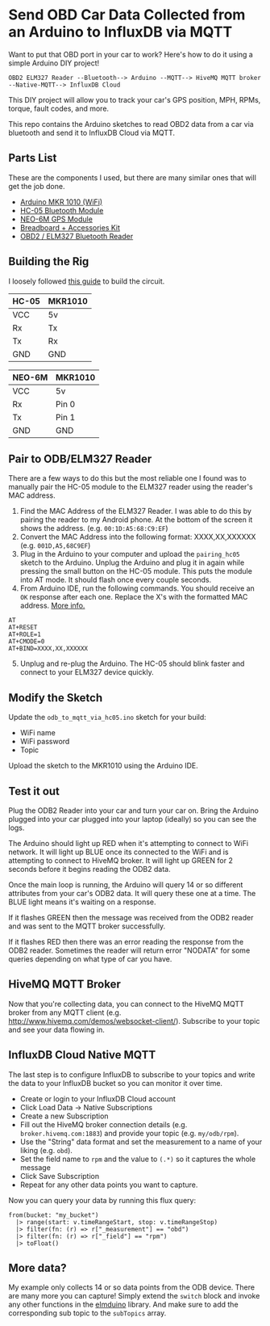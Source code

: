 # Send OBD Car Data Collected from an Arduino to InfluxDB via MQTT

Want to put that OBD port in your car to work? Here's how to do it using a simple Arduino DIY project!

```
OBD2 ELM327 Reader --Bluetooth--> Arduino --MQTT--> HiveMQ MQTT broker --Native-MQTT--> InfluxDB Cloud
```

This DIY project will allow you to track your car's GPS position, MPH, RPMs, torque, fault codes, and more. 

This repo contains the Arduino sketches to read OBD2 data from a car via bluetooth and send it to InfluxDB Cloud via MQTT.

## Parts List

These are the components I used, but there are many similar ones that will get the job done.

- [Arduino MKR 1010 (WiFi)](https://www.amazon.com/dp/B07FYFF5YZ?psc=1&ref=ppx_yo2ov_dt_b_product_details)
- [HC-05 Bluetooth Module](https://www.amazon.com/dp/B07C1PXM44?ref=ppx_yo2ov_dt_b_product_details&th=1)
- [NEO-6M GPS Module](https://www.amazon.com/dp/B07P8YMVNT?ref=ppx_yo2ov_dt_b_product_details&th=1)
- [Breadboard + Accessories Kit](https://www.amazon.com/dp/B01HRR7EBG?psc=1&ref=ppx_yo2ov_dt_b_product_details)
- [OBD2 / ELM327 Bluetooth Reader](https://www.amazon.com/gp/product/B005NLQAHS/ref=ppx_yo_dt_b_search_asin_title?ie=UTF8&th=1)

## Building the Rig

I loosely followed [this guide](https://create.arduino.cc/projecthub/jassak/mqtt-obd-vehicle-telemetry-f120c4) to build the circuit.

|HC-05|MKR1010|
|---|---|
|VCC|5v| 
|Rx|Tx|
|Tx|Rx|
|GND|GND|

|NEO-6M|MKR1010|
|---|---|
|VCC|5v| 
|Rx|Pin 0|
|Tx|Pin 1|
|GND|GND|

## Pair to ODB/ELM327 Reader

There are a few ways to do this but the most reliable one I found was to manually pair the HC-05 module to the ELM327 reader using the reader's MAC address.

1. Find the MAC Address of the ELM327 Reader. I was able to do this by pairing the reader to my Android phone. At the bottom of the screen it shows the address. (e.g. `00:1D:A5:68:C9:EF`)
2. Convert the MAC Address into the following format: XXXX,XX,XXXXXX (e.g. `001D,A5,68C9EF`)
3. Plug in the Arduino to your computer and upload the `pairing_hc05` sketch to the Arduino. Unplug the Arduino and plug it in again while pressing the small button on the HC-05 module. This puts the module into AT mode. It should flash once every couple seconds.
4. From Arduino IDE, run the following commands. You should receive an `OK` response after each one. Replace the X's with the formatted MAC address. [More info.](https://howtomechatronics.com/tutorials/arduino/how-to-configure-pair-two-hc-05-bluetooth-module-master-slave-commands/)

```
AT
AT+RESET
AT+ROLE=1
AT+CMODE=0
AT+BIND=XXXX,XX,XXXXXX
```

5. Unplug and re-plug the Arduino. The HC-05 should blink faster and connect to your ELM327 device quickly.

## Modify the Sketch

Update the `odb_to_mqtt_via_hc05.ino` sketch for your build:

- WiFi name
- WiFi password
- Topic

Upload the sketch to the MKR1010 using the Arduino IDE.

## Test it out

Plug the ODB2 Reader into your car and turn your car on. Bring the Arduino plugged into your car plugged into your laptop (ideally) so you can see the logs.

The Arduino should light up RED when it's attempting to connect to WiFi network. It will light up BLUE once its connected to the WiFi and is attempting to connect to HiveMQ broker. It will light up GREEN for 2 seconds before it begins reading the ODB2 data.

Once the main loop is running, the Arduino will query 14 or so different attributes from your car's ODB2 data. It will query these one at a time. The BLUE light means it's waiting on a response.

If it flashes GREEN then the message was received from the ODB2 reader and was sent to the MQTT broker successfully.

If it flashes RED then there was an error reading the response from the ODB2 reader. Sometimes the reader will return error "NODATA" for some queries depending on what type of car you have.

## HiveMQ MQTT Broker

Now that you're collecting data, you can connect to the HiveMQ MQTT broker from any MQTT client (e.g. http://www.hivemq.com/demos/websocket-client/). Subscribe to your topic and see your data flowing in.

## InfluxDB Cloud Native MQTT

The last step is to configure InfluxDB to subscribe to your topics and write the data to your InfluxDB bucket so you can monitor it over time.

- Create or login to your InfluxDB Cloud account
- Click Load Data -> Native Subscriptions
- Create a new Subscription
- Fill out the HiveMQ broker connection details (e.g. `broker.hivemq.com:1883`) and provide your topic (e.g. `my/odb/rpm`).
- Use the "String" data format and set the measurement to a name of your liking (e.g. `obd`).
- Set the field name to `rpm` and the value to `(.*)` so it captures the whole message
- Click Save Subscription
- Repeat for any other data points you want to capture.

Now you can query your data by running this flux query:

```flux
from(bucket: "my_bucket")
  |> range(start: v.timeRangeStart, stop: v.timeRangeStop)
  |> filter(fn: (r) => r["_measurement"] == "obd")
  |> filter(fn: (r) => r["_field"] == "rpm")
  |> toFloat()
  ```

## More data?

My example only collects 14 or so data points from the ODB device. There are many more you can capture! Simply extend the `switch` block and invoke any other functions in the [elmduino](https://github.com/PowerBroker2/ELMduino) library. And make sure to add the corresponding sub topic to the `subTopics` array.